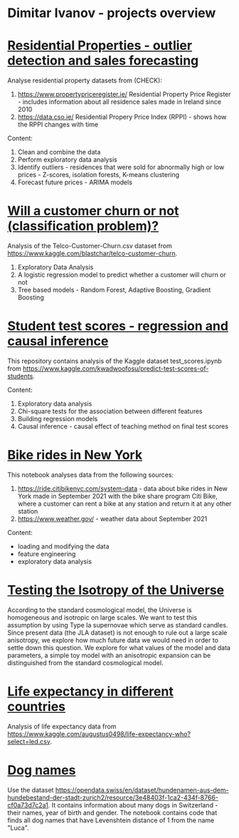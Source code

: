 # Dimitar Ivanov - projects overview



# [Residential Properties - outlier detection and sales forecasting](https://github.com/divanov137/Residences)
Analyse residential property datasets from (CHECK):
1. https://www.propertypriceregister.ie/
Residential Property Price Register - includes information about all residence sales made in Ireland since 2010
2. https://data.cso.ie/
Residential Propery Price Index (RPPI) - shows how the RPPI changes with time

Content:
1) Clean and combine the data
2) Perform exploratory data analysis
3) Identify outliers - residences that were sold for abnormally high or low prices - Z-scores, isolation forests, K-means clustering
4) Forecast future prices - ARIMA models



# [Will a customer churn or not (classification problem)?](https://github.com/divanov137/Churn)

Analysis of the Telco-Customer-Churn.csv dataset from https://www.kaggle.com/blastchar/telco-customer-churn.

1) Exploratory Data Analysis
2) A logistic regression model to predict whether a customer will churn or not
3) Tree based models - Random Forest, Adaptive Boosting, Gradient Boosting



# [Student test scores - regression and causal inference](https://github.com/divanov137/Test-Scores)

This repository contains analysis of the Kaggle dataset test_scores.ipynb from https://www.kaggle.com/kwadwoofosu/predict-test-scores-of-students.

Content:
1) Exploratory data analysis
2) Chi-square tests for the association between different features
3) Building regression models
4) Causal inference - causal effect of teaching method on final test scores



# [Bike rides in New York](https://github.com/divanov137/Bikes)

This notebook analyses data from the following sources:
1) https://ride.citibikenyc.com/system-data - data about bike rides in New York made in September 2021 with the bike share program Citi Bike, where a customer can rent a bike at any station and return it at any other station  
2) https://www.weather.gov/ - weather data about September 2021

Content:
- loading and modifying the data
- feature engineering
- exploratory data analysis



# [Testing the Isotropy of the Universe](https://github.com/divanov137/testing-isotropy-universe)

According to the standard cosmological model, the Universe is homogeneous and isotropic on large scales. We want to test this assumption by using Type Ia supernovae which serve as standard candles. Since present data (the JLA dataset) is not enough to rule out a large scale anisotropy, we explore how much future data we would need in order to settle down this question. We explore for what values of the model and data parameters, a simple toy model with an anisotropic expansion can be distinguished from the standard cosmological model.



# [Life expectancy in different countries](https://github.com/divanov137/Life_expectancy)

Analysis of life expectancy data from https://www.kaggle.com/augustus0498/life-expectancy-who?select=led.csv.



# [Dog names](https://github.com/divanov137/Dog_names)

Use the dataset https://opendata.swiss/en/dataset/hundenamen-aus-dem-hundebestand-der-stadt-zurich2/resource/3e48403f-1ca2-434f-8766-cf0a73d7c2a1.
It contains information about many dogs in Switzerland - their names, year of birth and gender.
The notebook contains code that finds all dog names that have Levenshtein distance of 1 from the name "Luca".






